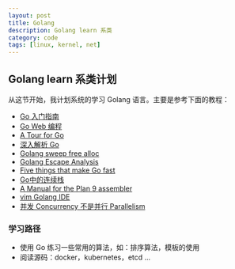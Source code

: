 ```yaml
---
layout: post
title: Golang
description: Golang learn 系类
category: code
tags: [linux, kernel, net]
---
```

## Golang learn 系类计划
从这节开始，我计划系统的学习 Golang 语言。主要是参考下面的教程：

- [Go 入门指南](https://github.com/Unknwon/the-way-to-go_ZH_CN/blob/master/eBook/directory.md)
- [Go Web 编程](https://github.com/astaxie/build-web-application-with-golang/blob/master/zh/01.0.md)
- [A Tour for Go](http://tour.golang.org)
- [深入解析 Go](https://tiancaiamao.gitbooks.io/go-internals/content/zh/index.html)
- [Golang sweep free alloc](https://github.com/golang/proposal/blob/master/design/12800-sweep-free-alloc.md)
- [Golang Escape Analysis](http://blog.rocana.com/golang-escape-analysis)
- [Five things that make Go fast](http://dave.cheney.net/2014/06/07/five-things-that-make-go-fast)
- [Go中的连续栈](http://air.googol.im/post/contiguous-stacks-in-go/)
- [A Manual for the Plan 9 assembler](http://plan9.bell-labs.com/sys/doc/asm.html)
- [vim Golang IDE](http://tonybai.com/2014/11/07/golang-development-environment-for-vim/)
- [并发 Concurrency 不是并行 Parallelism](http://www.vaikan.com/docs/Concurrency-is-not-Parallelism/#title-slide)

### 学习路径

- 使用 Go 练习一些常用的算法，如：排序算法，模板的使用
- 阅读源码：docker，kubernetes，etcd ...

[-10]:    http://hushi55.github.io/  "-10"
